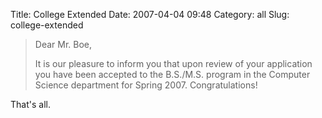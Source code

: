 Title: College Extended
Date: 2007-04-04 09:48
Category: all
Slug: college-extended

> Dear Mr. Boe,
>
> It is our pleasure to inform you that upon review of your application you
> have been accepted to the B.S./M.S. program in the Computer Science
> department for Spring 2007. Congratulations!

That's all.
